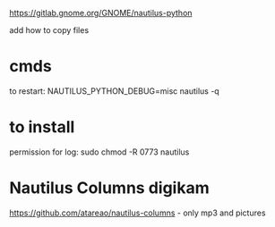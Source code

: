 https://gitlab.gnome.org/GNOME/nautilus-python

add how to copy files

# cmds

to restart: NAUTILUS_PYTHON_DEBUG=misc nautilus -q

# to install

permission for log: sudo chmod -R 0773 nautilus



# Nautilus Columns digikam

https://github.com/atareao/nautilus-columns - only mp3 and pictures


